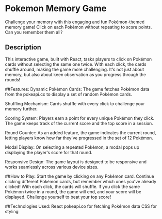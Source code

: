 # Pokemon Memory Game

Challenge your memory with this engaging and fun Pokémon-themed memory game! Click on each Pokémon without repeating to score points. Can you remember them all?

## Description
This interactive game, built with React, tasks players to click on Pokémon cards without selecting the same one twice. With each click, the cards shuffle around, making the game more challenging. It's not just about memory, but also about keen observation as you progress through the rounds!

##Features:
Dynamic Pokémon Cards: The game fetches Pokémon data from the pokeapi.co to display a set of random Pokémon cards.

Shuffling Mechanism: Cards shuffle with every click to challenge your memory further.

Scoring System: Players earn a point for every unique Pokémon they click. The game keeps track of the current score and the top score in a session.

Round Counter: As an added feature, the game indicates the current round, letting players know how far they've progressed in the set of 12 Pokémon.

Modal Display: On selecting a repeated Pokémon, a modal pops up displaying the player's score for that round.

Responsive Design: The game layout is designed to be responsive and works seamlessly across various device sizes.

##How to Play:
Start the game by clicking on any Pokémon card.
Continue clicking different Pokémon cards, but remember which ones you've already clicked!
With each click, the cards will shuffle.
If you click the same Pokémon twice in a round, the game will end, and your score will be displayed.
Challenge yourself to beat your top score!


##Technologies Used:
React
pokeapi.co for fetching Pokémon data
CSS for styling
